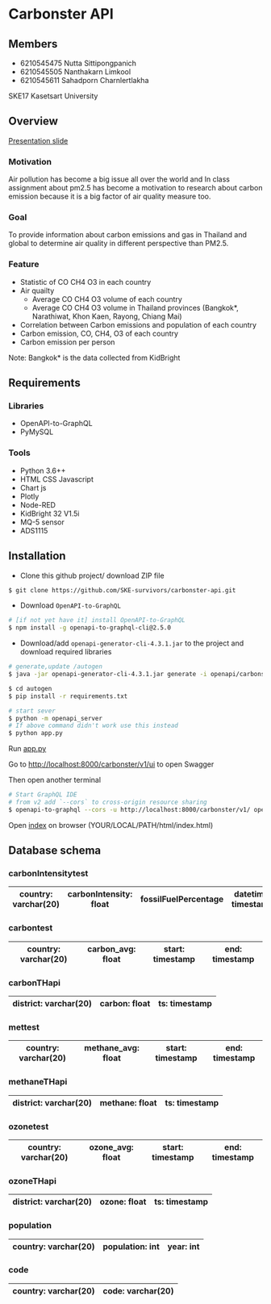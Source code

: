 # Carbonster API

## Members
- 6210545475 Nutta Sittipongpanich
- 6210545505 Nanthakarn Limkool
- 6210545611 Sahadporn Charnlertlakha

SKE17 Kasetsart University

## Overview
[Presentation slide](https://drive.google.com/file/d/1TIyIySlGJfEID2mTeglj6w8EQ-9uLhL-/view?usp=sharing)

### Motivation
Air pollution has become a big issue all over the world and In class assignment about pm2.5 has become a motivation to research about carbon emission because it is a big factor of air quality measure too.

### Goal
To provide information about carbon emissions and gas in Thailand and global to determine air quality in different perspective than PM2.5.

### Feature
- Statistic of CO CH4 O3 in each country
- Air quailty
  - Average CO CH4 O3 volume of each country
  - Average CO CH4 O3 volume in Thailand provinces (Bangkok*, Narathiwat, Khon Kaen, Rayong, Chiang Mai) 
- Correlation between Carbon emissions and population of each country
- Carbon emission, CO, CH4, O3 of each country
- Carbon emission per person

Note: Bangkok* is the data collected from KidBright

## Requirements

### Libraries
* OpenAPI-to-GraphQL
* PyMySQL

### Tools
* Python 3.6++
* HTML CSS Javascript
* Chart js
* Plotly
* Node-RED
* KidBright 32 V1.5i
* MQ-5 sensor
* ADS1115
 
## Installation 

* Clone this github project/ download ZIP file

```bash
$ git clone https://github.com/SKE-survivors/carbonster-api.git
```

* Download `OpenAPI-to-GraphQL`

```bash
# [if not yet have it] install OpenAPI-to-GraphQL
$ npm install -g openapi-to-graphql-cli@2.5.0
```

* Download/add `openapi-generator-cli-4.3.1.jar` to the project and download required libraries

```bash
# generate,update /autogen
$ java -jar openapi-generator-cli-4.3.1.jar generate -i openapi/carbonster-api.yaml -o autogen -g python-flask

$ cd autogen
$ pip install -r requirements.txt

# start sever
$ python -m openapi_server
# If above command didn't work use this instead
$ python app.py
```

Run [app.py](app.py)

Go to <http://localhost:8000/carbonster/v1/ui> to open Swagger

Then open another terminal

```bash
# Start GraphQL IDE
# from v2 add `--cors` to cross-origin resource sharing
$ openapi-to-graphql --cors -u http://localhost:8000/carbonster/v1/ openapi/carbonster-api.yaml
```

Open [index](html/index.html) on browser (YOUR/LOCAL/PATH/html/index.html)

## Database schema

### carbonIntensitytest
|country: varchar(20)|carbonIntensity: float|fossilFuelPercentage|datetime: timestamp|
|---|---|---|---|

### carbontest
|country: varchar(20)|carbon_avg: float|start: timestamp|end: timestamp|
|---|---|---|---|

### carbonTHapi
|district: varchar(20)|carbon: float|ts: timestamp
|---|---|---|

### mettest
|country: varchar(20)|methane_avg: float|start: timestamp|end: timestamp|
|---|---|---|---|

### methaneTHapi
|district: varchar(20)|methane: float|ts: timestamp
|---|---|---|

### ozonetest
|country: varchar(20)|ozone_avg: float|start: timestamp|end: timestamp|
|---|---|---|---|

### ozoneTHapi
|district: varchar(20)|ozone: float|ts: timestamp
|---|---|---|

### population
|country: varchar(20)|population: int|year: int
|---|---|---|

### code
|country: varchar(20)|code: varchar(20)|
|---|---|
